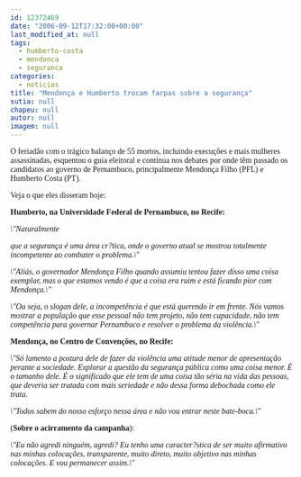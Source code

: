 ```yaml
---
id: 12372469
date: "2006-09-12T17:32:00+00:00"
last_modified_at: null
tags:
  - humberto-costa
  - mendonca
  - seguranca
categories:
  - noticias
title: "Mendonça e Humberto trocam farpas sobre a segurança"
sutia: null
chapeu: null
autor: null
imagem: null
---
```

<p><P><FONT face=Verdana>O feriadão com o trágico balanço de 55 mortos, incluindo execuções e mais mulheres assassinadas, esquentou o guia eleitoral e continua nos debates por onde têm passado os candidatos ao governo de Pernambuco, principalmente Mendonça Filho (PFL) e Humberto Costa (PT).</FONT></P></p>
<p><P><FONT face=Verdana>Veja o que eles disseram hoje:</FONT></P></p>
<p><P><FONT face=Verdana><STRONG>Humberto, na Universidade Federal de Pernambuco, no Recife:</STRONG></FONT></P></p>
<p><P><FONT face=Verdana><EM>\"Naturalmente</p>
<p> que a segurança é uma área cr?tica, onde o governo atual se mostrou totalmente incompetente ao combater o problema.\"</EM></FONT></P></p>
<p><P><FONT face=Verdana><EM>\"Aliás, o governador Mendonça Filho quando assumiu tentou fazer disso uma coisa exemplar, mas o que estamos vendo é que a coisa era ruim e está ficando pior com Mendonça.\"</EM></FONT></P></p>
<p><P><FONT face=Verdana><EM>\"Ou seja, o slogan dele, a incompetência é que está querendo ir em frente. Nós vamos mostrar a população que esse pessoal não tem projeto, não tem capacidade, não tem competência para governar Pernambuco e resolver o problema da violência.\"</EM></FONT></P></p>
<p><P><FONT face=Verdana><STRONG>Mendonça, no Centro de Convenções, no Recife:</STRONG></FONT></P></p>
<p><P><FONT face=Verdana><EM>\"Só lamento a postura dele de fazer da violência uma atitude menor de apresentação perante a sociedade. Explorar a questão da segurança pública como uma coisa menor. É o tamanho dele. É o significado que ele tem de uma coisa tão séria na vida das pessoas, que deveria ser tratada com mais seriedade e não dessa forma debochada como ele trata. </EM></FONT></P></p>
<p><P><FONT face=Verdana><EM>\"Todos sabem do nosso esforço nessa área e não vou entrar neste bate-boca.\"</EM></FONT></P></p>
<p><P><FONT face=Verdana>(<STRONG>Sobre o acirramento da campanha</STRONG>):</FONT></P></p>
<p><P><FONT face=Verdana><EM>\"Eu não agredi ninguém, agredi? Eu tenho uma caracter?stica de ser muito afirmativo nas minhas colocações, transparente, muito direto, muito objetivo nas minhas colocações. E vou permanecer assim.\"</EM></FONT></P> </p>
